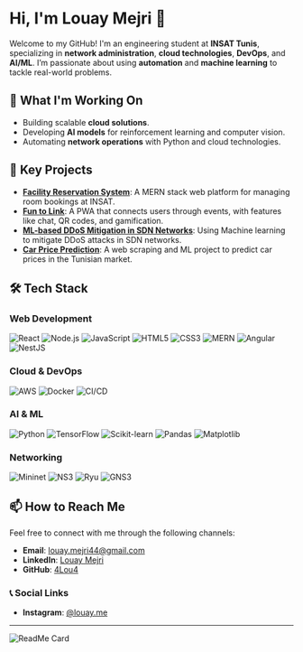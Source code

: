 # Hi, I'm Louay Mejri 👋

Welcome to my GitHub! I'm an engineering student at **INSAT Tunis**, specializing in **network administration**, **cloud technologies**, **DevOps**, and **AI/ML**. I’m passionate about using **automation** and **machine learning** to tackle real-world problems.

## 🔭 What I'm Working On
- Building scalable **cloud solutions**.
- Developing **AI models** for reinforcement learning and computer vision.
- Automating **network operations** with Python and cloud technologies.

## 🚀 Key Projects
- **[Facility Reservation System](#)**: A MERN stack web platform for managing room bookings at INSAT.
- **[Fun to Link](#)**: A PWA that connects users through events, with features like chat, QR codes, and gamification.
- **[ML-based DDoS Mitigation in SDN Networks](#)**: Using Machine learning to mitigate DDoS attacks in SDN networks.
- **[Car Price Prediction](#)**: A web scraping and ML project to predict car prices in the Tunisian market.

## 🛠️ Tech Stack

### Web Development
![React](https://img.shields.io/badge/React-000000?style=flat&logo=React&logoColor=61DAFB)
![Node.js](https://img.shields.io/badge/Node.js-000000?style=flat&logo=Node.js&logoColor=339933)
![JavaScript](https://img.shields.io/badge/JavaScript-000000?style=flat&logo=JavaScript&logoColor=F7DF1E)
![HTML5](https://img.shields.io/badge/HTML5-000000?style=flat&logo=HTML5&logoColor=E34F26)
![CSS3](https://img.shields.io/badge/CSS3-000000?style=flat&logo=CSS3&logoColor=1572B6)
![MERN](https://img.shields.io/badge/MERN-000000?style=flat&logo=MongoDB&logoColor=47A248)
![Angular](https://img.shields.io/badge/Angular-000000?style=flat&logo=Angular&logoColor=DD0031)
![NestJS](https://img.shields.io/badge/NestJS-000000?style=flat&logo=nestjs&logoColor=E0234E)

### Cloud & DevOps
![AWS](https://img.shields.io/badge/AWS-232F3E?style=flat&logo=Amazon-AWS&logoColor=FF9900)
![Docker](https://img.shields.io/badge/Docker-000000?style=flat&logo=Docker&logoColor=2496ED)
![CI/CD](https://img.shields.io/badge/CI/CD-000000?style=flat&logo=Jenkins&logoColor=F16824)

### AI & ML
![Python](https://img.shields.io/badge/Python-000000?style=flat&logo=Python&logoColor=3776AB)
![TensorFlow](https://img.shields.io/badge/TensorFlow-000000?style=flat&logo=TensorFlow&logoColor=FF6F00)
![Scikit-learn](https://img.shields.io/badge/Scikit--learn-000000?style=flat&logo=Scikit-learn&logoColor=F7931E)
![Pandas](https://img.shields.io/badge/Pandas-000000?style=flat&logo=Pandas&logoColor=150458)
![Matplotlib](https://img.shields.io/badge/Matplotlib-000000?style=flat&logo=Matplotlib&logoColor=005C5C)

### Networking
![Mininet](https://img.shields.io/badge/Mininet-000000?style=flat&logo=Mininet&logoColor=660000)
![NS3](https://img.shields.io/badge/NS3-000000?style=flat&logo=NS3&logoColor=FF6600)
![Ryu](https://img.shields.io/badge/Ryu-000000?style=flat&logo=Ryu&logoColor=333333)
![GNS3](https://img.shields.io/badge/GNS3-000000?style=flat&logo=GNS3&logoColor=33A1FD)

## 📫 How to Reach Me

Feel free to connect with me through the following channels:

- **Email**: [louay.mejri44@gmail.com](mailto:louay.mejri44@gmail.com)
- **LinkedIn**: [Louay Mejri](https://www.linkedin.com/in/louay-mejri/)
- **GitHub**: [4Lou4](https://github.com/4Lou4)

### 📞 Social Links 
- **Instagram**: [@louay.me](https://www.instagram.com/louay_mej/)

---

![ReadMe Card](https://github-readme-stats.vercel.app/api?username=4Lou4&show_icons=true&hide_title=true)
